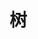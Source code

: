 <!--
 * @Author: qiye
 * @Date: 2021-10-19 19:29:12
 * @LastEditors: qiye
 * @LastEditTime: 2021-10-19 19:29:12
 * @Description: file content
-->
# 树

